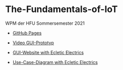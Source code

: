 # The-Fundamentals-of-IoT
WPM der HFU Sommersemester 2021   
+ [GitHub Pages](https://juuland.github.io/The-Fundamentals-of-IoT/)


+ [Video GUI-Prototyp ](https://user-images.githubusercontent.com/45287522/114733060-4fac6580-9d43-11eb-8438-9868e9fa4818.mp4)
+ [GUI-Website with Ecletic Electrics](https://xd.adobe.com/view/54ed71b6-f2c6-447b-87cd-897d87233dd2-01be/screen/44e55834-4ec3-4939-94e4-6863cbe902e5)
+ [Use-Case-Diagram with Ecletic Electrics](https://manuel-pross.github.io/fundOfIoT_manuel_daniel/Konzept/wanderschild_use_case_diagramm.pdf)


